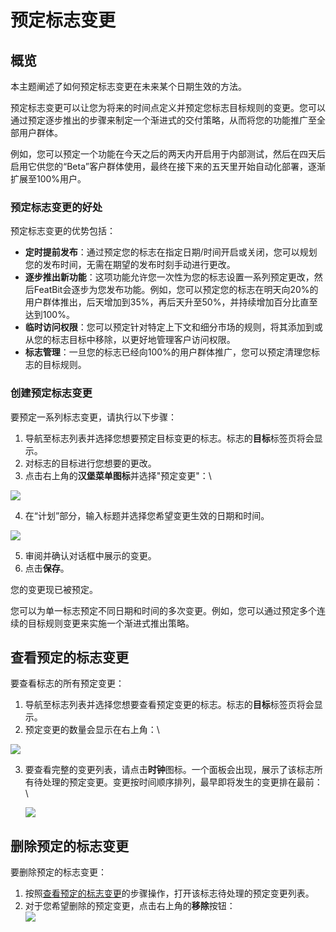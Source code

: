 
# 预定标志变更

## 概览

本主题阐述了如何预定标志变更在未来某个日期生效的方法。

预定标志变更可以让您为将来的时间点定义并预定您标志目标规则的变更。您可以通过预定逐步推出的步骤来制定一个渐进式的交付策略，从而将您的功能推广至全部用户群体。

例如，您可以预定一个功能在今天之后的两天内开启用于内部测试，然后在四天后启用它供您的“Beta”客户群体使用，最终在接下来的五天里开始自动化部署，逐渐扩展至100%用户。

### 预定标志变更的好处

预定标志变更的优势包括：

* **定时提前发布**：通过预定您的标志在指定日期/时间开启或关闭，您可以规划您的发布时间，无需在期望的发布时刻手动进行更改。
* **逐步推出新功能**：这项功能允许您一次性为您的标志设置一系列预定更改，然后FeatBit会逐步为您发布功能。例如，您可以预定您的标志在明天向20%的用户群体推出，后天增加到35%，再后天升至50%，并持续增加百分比直至达到100%。
* **临时访问权限**：您可以预定针对特定上下文和细分市场的规则，将其添加到或从您的标志目标中移除，以更好地管理客户访问权限。
* **标志管理**：一旦您的标志已经向100%的用户群体推广，您可以预定清理您标志的目标规则。

### 创建预定标志变更

要预定一系列标志变更，请执行以下步骤：

1. 导航至标志列表并选择您想要预定目标变更的标志。标志的**目标**标签页将会显示。
2. 对标志的目标进行您想要的更改。
3.  点击右上角的**汉堡菜单图标**并选择"预定变更"：\

![](../../feature-flags/assets/feature-workflow/scheduled-flag-changes/001.webp)

4.  在“计划”部分，输入标题并选择您希望变更生效的日期和时间。

![](../../feature-flags/assets/feature-workflow/scheduled-flag-changes/002.webp)

5. 审阅并确认对话框中展示的变更。
6. 点击**保存**。

您的变更现已被预定。

您可以为单一标志预定不同日期和时间的多次变更。例如，您可以通过预定多个连续的目标规则变更来实施一个渐进式推出策略。

## 查看预定的标志变更

要查看标志的所有预定变更：

1. 导航至标志列表并选择您想要查看预定变更的标志。标志的**目标**标签页将会显示。
2.  预定变更的数量会显示在右上角：\

![](../../feature-flags/assets/feature-workflow/scheduled-flag-changes/003.png)

3.  要查看完整的变更列表，请点击**时钟**图标。一个面板会出现，展示了该标志所有待处理的预定变更。变更按时间顺序排列，最早即将发生的变更排在最前：\

    ![](../../feature-flags/assets/feature-workflow/scheduled-flag-changes/004.webp)

## 删除预定的标志变更

要删除预定的标志变更：

1. 按照[查看预定的标志变更](scheduled-flag-changes.md#viewing-scheduled-flag-changes)的步骤操作，打开该标志待处理的预定变更列表。
2.  对于您希望删除的预定变更，点击右上角的**移除**按钮：\
    ![](../../feature-flags/assets/feature-workflow/scheduled-flag-changes/005.png)
